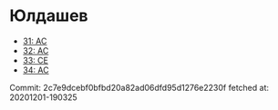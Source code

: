 # Юлдашев
- [31: AC](31.md)
- [32: AC](32.md)
- [33: CE](33.md)
- [34: AC](34.md)

Commit: 2c7e9dcebf0bfbd20a82ad06dfd95d1276e2230f
 fetched at: 20201201-190325
